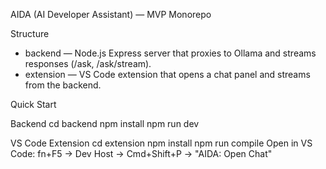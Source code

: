 AIDA (AI Developer Assistant) — MVP Monorepo

Structure
- backend — Node.js Express server that proxies to Ollama and streams responses (/ask, /ask/stream).
- extension — VS Code extension that opens a chat panel and streams from the backend.

Quick Start

Backend
cd backend
npm install
npm run dev

VS Code Extension
cd extension
npm install
npm run compile
Open in VS Code: fn+F5 → Dev Host → Cmd+Shift+P → "AIDA: Open Chat"
